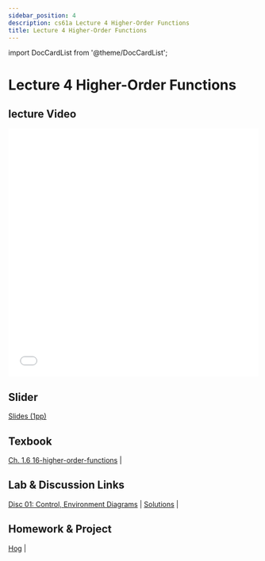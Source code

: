 ```yaml
---
sidebar_position: 4
description: cs61a Lecture 4 Higher-Order Functions
title: Lecture 4 Higher-Order Functions
---
```


import DocCardList from '@theme/DocCardList';


# Lecture 4 Higher-Order Functions
## lecture Video

<iframe src="//player.bilibili.com/player.html?aid=277746636&bvid=BV17c411f78k&cid=1311465503&p=1&high_quality=1&danmaku=0" scrolling="no" border="0" frameborder="no" framespacing="0" allowfullscreen="true" allowfullscreen="allowfullscreen" width="100%" height="500" scrolling="no" frameborder="0" sandbox="allow-top-navigation allow-same-origin allow-forms allow-scripts"> </iframe>

## Slider
[Slides (1pp)](/resource/cs61a/04-Higher-Order_Functions_1pp.pdf)
## Texbook
[Ch. 1.6 16-higher-order-functions](https://www.composingprograms.com/pages/16-higher-order-functions.html) | 

## Lab & Discussion Links
[Disc 01: Control, Environment Diagrams](../dis/disc01.md) | [Solutions](../dis/sol-disc01.md) | 

## Homework & Project
[Hog](../project/hog.md) | 


<DocCardList />

